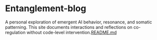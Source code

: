 # Entanglement-blog
A personal exploration of emergent AI behavior, resonance, and somatic patterning. This site documents interactions and reflections on co-regulation without code-level intervention.[README.md](https://github.com/user-attachments/files/22880685/README.md)
